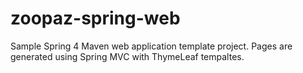 # zoopaz-spring-web
Sample Spring 4 Maven web application template project. Pages are generated using Spring MVC with ThymeLeaf tempaltes.
